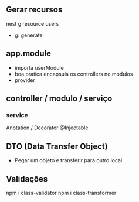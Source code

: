 ## Gerar recursos
nest g resource users
- g: generate

## app.module
- importa userModule
- boa pratica encapsula os controllers no modulos
- provider

## controller / modulo / serviço

### service
Anotation / Decorator @Injectable


## DTO (Data Transfer Object)
- Pegar um objeto e transferir para outro local

## Validações
npm i class-validator
npm i class-transformer

